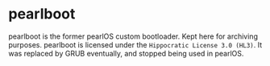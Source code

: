# pearlboot
pearlboot is the former pearlOS custom bootloader. Kept here for archiving purposes.
pearlboot is licensed under the ``Hippocratic License 3.0 (HL3)``. It was replaced by GRUB
eventually, and stopped being used in pearlOS.
